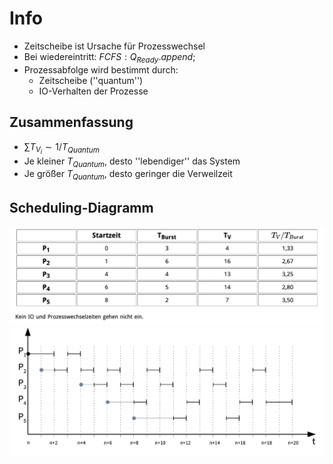 
# Info

- Zeitscheibe ist Ursache für Prozesswechsel
- Bei wiedereintritt: $FCFS: Q_{Ready}.append;$
- Prozessabfolge wird bestimmt durch:
    - Zeitscheibe (''quantum'')
    - IO-Verhalten der Prozesse

## Zusammenfassung

- $\sum T_{V_i} \sim 1 / T_{Quantum}$
- Je kleiner $T_{Quantum}$, desto ''lebendiger'' das System
- Je größer $T_{Quantum}$, desto geringer die Verweilzeit

## Scheduling-Diagramm

![Scheduling-Table](/assets/images/2022-01-20-10-08-51.png)
![Scheduling-Gannt](/assets/images/2022-01-20-10-09-51.png)